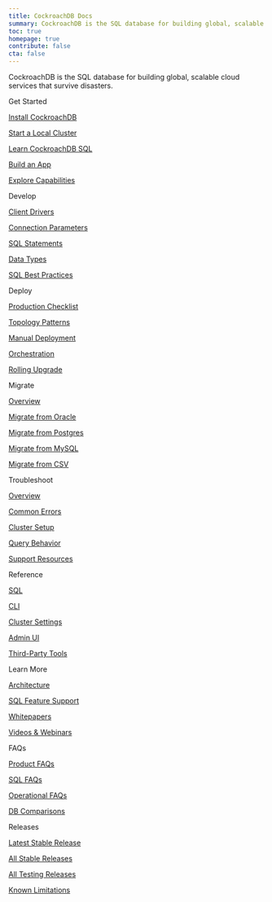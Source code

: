 ```yaml
---
title: CockroachDB Docs
summary: CockroachDB is the SQL database for building global, scalable cloud services that survive disasters.
toc: true
homepage: true
contribute: false
cta: false
---
```


CockroachDB is the SQL database for building global, scalable cloud services that survive disasters.

<div class="container">
  <div class="row display-flex">
    <div class="col-xs-12 col-sm-6 col-lg-4">
      <p class="landing-column-title">Get Started</p>
      <div class="landing-column-content">
        <p><a href="install-cockroachdb.html">Install CockroachDB</a></p>
        <p><a href="start-a-local-cluster.html">Start a Local Cluster</a></p>
        <p><a href="learn-cockroachdb-sql.html">Learn CockroachDB SQL</a></p>
        <p><a href="build-an-app-with-cockroachdb.html">Build an App</a></p>
        <p><a href="demo-fault-tolerance-and-recovery.html">Explore Capabilities</a></p>
      </div>
    </div>
    <div class="col-xs-12 col-sm-6 col-lg-4">
      <p class="landing-column-title">Develop</p>
      <div class="landing-column-content">
        <p><a href="install-client-drivers.html">Client Drivers</a></p>
        <p><a href="connection-parameters.html">Connection Parameters</a></p>
        <p><a href="sql-statements.html">SQL Statements</a></p>
        <p><a href="data-types.html">Data Types</a></p>
        <p><a href="performance-best-practices-overview.html">SQL Best Practices</a></p>
      </div>
    </div>
    <div class="col-xs-12 col-sm-6 col-lg-4">
      <p class="landing-column-title">Deploy</p>
      <div class="landing-column-content">
        <p><a href="recommended-production-settings.html">Production Checklist</a></p>
        <p><a href="topology-patterns.html">Topology Patterns</a></p>
        <p><a href="manual-deployment.html">Manual Deployment</a></p>
        <p><a href="orchestration.html">Orchestration</a></p>
        <p><a href="upgrade-cockroach-version.html">Rolling Upgrade</a></p>
      </div>
    </div>
    <div class="col-xs-12 col-sm-6 col-lg-4">
      <p class="landing-column-title">Migrate</p>
      <div class="landing-column-content">
        <p><a href="migration-overview.html">Overview</a></p>
        <p><a href="migrate-from-oracle.html">Migrate from Oracle</a></p>
        <p><a href="migrate-from-postgres.html">Migrate from Postgres</a></p>
        <p><a href="migrate-from-mysql.html">Migrate from MySQL</a></p>
        <p><a href="migrate-from-csv.html">Migrate from CSV</a></p>
      </div>
    </div>
    <div class="col-xs-12 col-sm-6 col-lg-4">
      <p class="landing-column-title">Troubleshoot</p>
      <div class="landing-column-content">
        <p><a href="common-errors.html">Overview</a></p>
        <p><a href="common-errors.html">Common Errors</a></p>
        <p><a href="cluster-setup-troubleshooting.html">Cluster Setup</a></p>
        <p><a href="query-behavior-troubleshooting.html">Query Behavior</a></p>
        <p><a href="support-resources.html">Support Resources</a></p>
      </div>
    </div>
    <div class="col-xs-12 col-sm-6 col-lg-4">
      <p class="landing-column-title">Reference</p>
      <div class="landing-column-content">
        <p><a href="sql-feature-support.html">SQL</a></p>
        <p><a href="cockroach-commands.html">CLI</a></p>
        <p><a href="cluster-settings.html">Cluster Settings</a></p>
        <p><a href="admin-ui-overview.html">Admin UI</a></p>
        <p><a href="third-party-database-tools.html">Third-Party Tools</a></p>
      </div>
    </div>
    <div class="col-xs-12 col-sm-6 col-lg-4">
      <p class="landing-column-title">Learn More</p>
      <div class="landing-column-content">
        <p><a href="architecture/overview.html">Architecture</a></p>
        <p><a href="sql-feature-support.html">SQL Feature Support</a></p>
        <p><a href="https://www.cockroachlabs.com/guides/">Whitepapers</a></p>
        <p><a href="https://www.cockroachlabs.com/community/tech-talks/">Videos & Webinars</a></p>
      </div>
    </div>
    <div class="col-xs-12 col-sm-6 col-lg-4">
      <p class="landing-column-title">FAQs</p>
      <div class="landing-column-content">
        <p><a href="frequently-asked-questions.html">Product FAQs</a></p>
        <p><a href="sql-faqs.html">SQL FAQs</a></p>
        <p><a href="operational-faqs.html">Operational FAQs</a></p>
        <p><a href="cockroachdb-in-comparison.html">DB Comparisons</a></p>
      </div>
    </div>
    <div class="col-xs-12 col-sm-6 col-lg-4">
      <p class="landing-column-title">Releases</p>
      <div class="landing-column-content">
        <p><a href="../releases/{{page.release_info.version}}.html">Latest Stable Release</a></p>
        <p><a href="../releases/#production-releases">All Stable Releases</a></p>
        <p><a href="../releases/#testing-releases">All Testing Releases</a></p>
        <p><a href="known-limitations.html">Known Limitations</a></p>
      </div>
    </div>
  </div>
</div>
